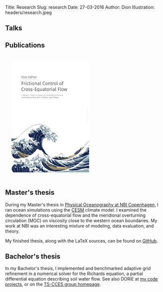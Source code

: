 Title: Research
Slug: research
Date: 27-03-2016
Author: Dion
Illustration: headers/research.jpeg

## Talks


## Publications


<a href="https://github.com/dionhaefner/dionsthesis" target="_blank">
<img class="pull-right" style="margin: 20px; max-width: 250px;" src="images/msc-thesis-cover.png" alt="My Master's thesis">
</a>

## Master's thesis

During my Master's thesis in <a href="http://climate-geophysics.nbi.ku.dk/research/oceanography/" target="_blank">Physical Oceanography at NBI Copenhagen</a>, I ran ocean simulations using the <a href="http://www2.cesm.ucar.edu/" target="_blank">CESM</a> climate model. I examined the dependence of cross-equatorial flow and the meridional overturning circulation (MOC) on viscosity close to the western ocean boundaries. My work at NBI was an interesting mixture of modeling, data evaluation, and theory.

My finished thesis, along with the LaTeX sources, can be found on <a href="https://github.com/dionhaefner/dionsthesis" target="_blank">GitHub</a>.

## Bachelor's thesis

In my Bachelor's thesis, I implemented and benchmarked adaptive grid refinement in a numerical solver for the Richards equation, a partial differential equation describing soil water flow. See also DORiE at [my code projects](#code-projects), or on the [TS-CCES group homepage](http://ts.iup.uni-heidelberg.de/research/terrestrial-systems/dorie/).
